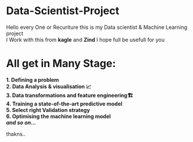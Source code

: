 # Data-Scientist-Project
Hello every One or Recuriture this is my Data scientist & Machine Learning project\
I Work with this from **kagle** and **Zind**
I hope full be usefull for you

# All get in Many Stage:
<b>**1. Defining a problem**</b>\
<b>**2. Data Analysis & visualisation 📈**</b>\
<b>**3. Data transformations and feature engineering🏗**</b>\
<b>**4. Training a state-of-the-art predictive model**</b>\
<b>**5. Select right Validation strategy**</b>\
<b>**6. Optimising the machine learning model**</b>\
***and so on...***

thakns..
